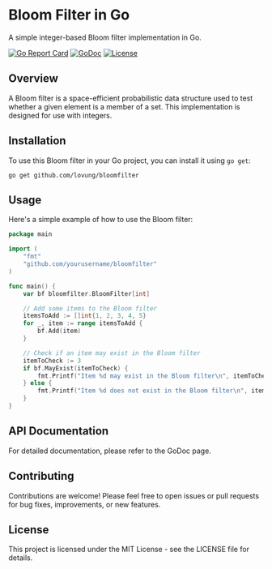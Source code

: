 # Bloom Filter in Go

A simple integer-based Bloom filter implementation in Go.

[![Go Report Card](https://goreportcard.com/badge/github.com/lovung/bloomfilter)](https://goreportcard.com/report/github.com/lovung/bloomfilter)
[![GoDoc](https://godoc.org/github.com/lovung/bloomfilter?status.svg)](https://pkg.go.dev/github.com/lovung/bloomfilter)
[![License](https://img.shields.io/badge/License-MIT-blue.svg)](https://github.com/lovung/bloomfilter/blob/main/LICENSE)

## Overview

A Bloom filter is a space-efficient probabilistic data structure used to test whether a given element is a member of a set. This implementation is designed for use with integers.

## Installation

To use this Bloom filter in your Go project, you can install it using `go get`:

```shell
go get github.com/lovung/bloomfilter
```

## Usage
Here's a simple example of how to use the Bloom filter:

```go
package main

import (
	"fmt"
	"github.com/yourusername/bloomfilter"
)

func main() {
	var bf bloomfilter.BloomFilter[int]

	// Add some items to the Bloom filter
	itemsToAdd := []int{1, 2, 3, 4, 5}
	for _, item := range itemsToAdd {
		bf.Add(item)
	}

	// Check if an item may exist in the Bloom filter
	itemToCheck := 3
	if bf.MayExist(itemToCheck) {
		fmt.Printf("Item %d may exist in the Bloom filter\n", itemToCheck)
	} else {
		fmt.Printf("Item %d does not exist in the Bloom filter\n", itemToCheck)
	}
}
```

## API Documentation
For detailed documentation, please refer to the GoDoc page.

## Contributing
Contributions are welcome! Please feel free to open issues or pull requests for bug fixes, improvements, or new features.

## License
This project is licensed under the MIT License - see the LICENSE file for details.
